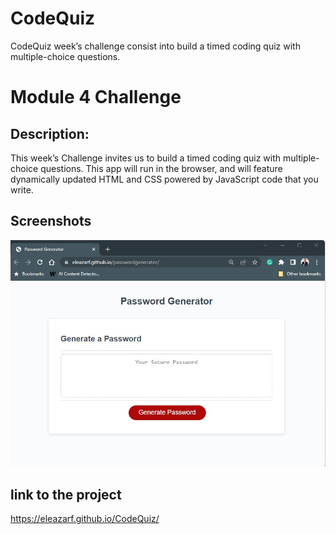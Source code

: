 # CodeQuiz
CodeQuiz week’s challenge consist into build a timed coding quiz with multiple-choice questions.

# Module 4 Challenge

## Description:<br>
This week’s Challenge invites us to build a timed coding quiz with multiple-choice questions. This app will run in the browser, and will feature dynamically updated HTML and CSS powered by JavaScript code that you write.<br>


## Screenshots<br>
![Screenshot-01-generatesecurepassword](https://github.com/eleazarf/passwordgenerator/blob/main/images/Captura%20de%20pantalla%202023-06-29%20162844.jpg)
<br>

## link to the project <br>
https://eleazarf.github.io/CodeQuiz/<br>
